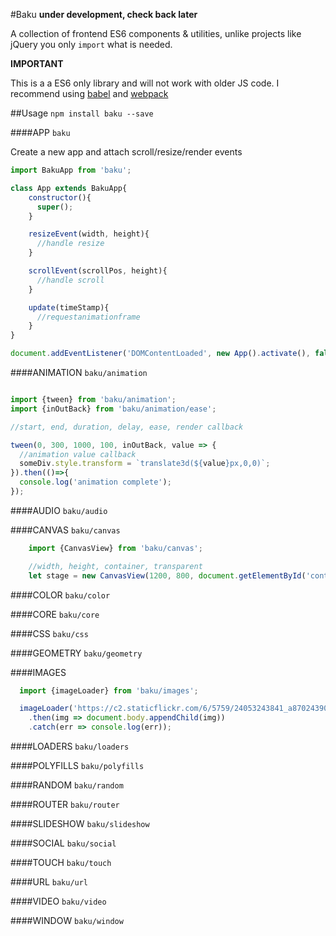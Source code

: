 #Baku
**under development, check back later**

A collection of frontend ES6 components & utilities, unlike projects like jQuery you only `import` what is needed.

**IMPORTANT**

This is a a ES6 only library and will not work with older JS code.
I recommend using [babel](https://github.com/babel/babel) and [webpack](https://github.com/webpack/webpack)

##Usage
`npm install baku --save`

####APP
`baku`

Create a new app and attach scroll/resize/render events

```javascript
import BakuApp from 'baku';

class App extends BakuApp{
    constructor(){
      super();
    }

    resizeEvent(width, height){
      //handle resize
    }

    scrollEvent(scrollPos, height){
      //handle scroll
    }

    update(timeStamp){
      //requestanimationframe
    }
}

document.addEventListener('DOMContentLoaded', new App().activate(), false);

```

####ANIMATION
`baku/animation`

```javascript

import {tween} from 'baku/animation';
import {inOutBack} from 'baku/animation/ease';

//start, end, duration, delay, ease, render callback

tween(0, 300, 1000, 100, inOutBack, value => {
  //animation value callback
  someDiv.style.transform = `translate3d(${value}px,0,0)`;
}).then(()=>{
  console.log('animation complete');
});

```

####AUDIO
`baku/audio`

####CANVAS
`baku/canvas`

```javascript
	import {CanvasView} from 'baku/canvas';

	//width, height, container, transparent
	let stage = new CanvasView(1200, 800, document.getElementById('container'), false);


```

####COLOR
`baku/color`

####CORE
`baku/core`

####CSS
`baku/css`

####GEOMETRY
`baku/geometry`

####IMAGES
```javascript
  import {imageLoader} from 'baku/images';

  imageLoader('https://c2.staticflickr.com/6/5759/24053243841_a870243909.jpg')
    .then(img => document.body.appendChild(img))
    .catch(err => console.log(err));
```

####LOADERS
`baku/loaders`

####POLYFILLS
`baku/polyfills`

####RANDOM
`baku/random`

####ROUTER
`baku/router`

####SLIDESHOW
`baku/slideshow`

####SOCIAL
`baku/social`

####TOUCH
`baku/touch`

####URL
`baku/url`

####VIDEO
`baku/video`

####WINDOW
`baku/window`
